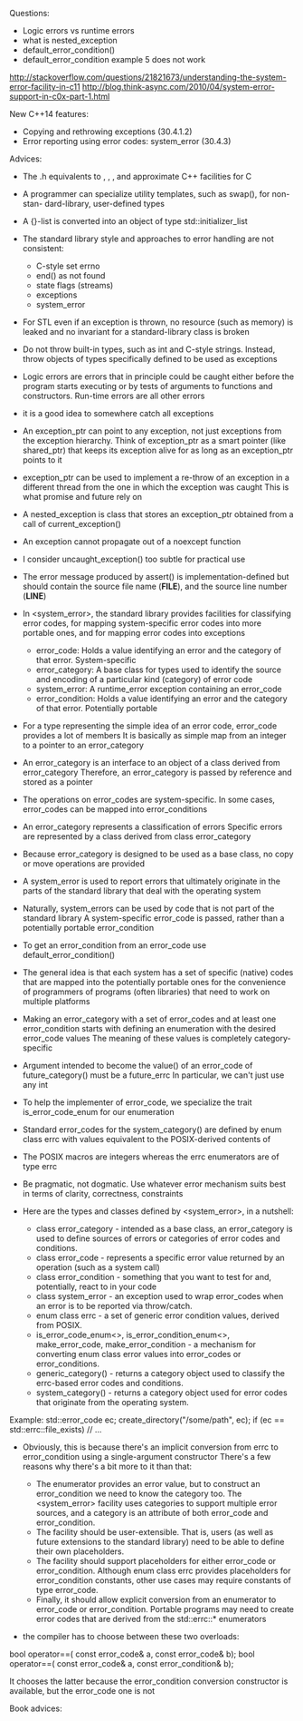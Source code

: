 Questions:
* Logic errors vs runtime errors
* what is nested_exception
* default_error_condition()
* default_error_condition example 5 does not work

http://stackoverflow.com/questions/21821673/understanding-the-system-error-facility-in-c11
http://blog.think-async.com/2010/04/system-error-support-in-c0x-part-1.html


New C++14 features:
* Copying and rethrowing exceptions (30.4.1.2)
* Error reporting using error codes: system_error (30.4.3)

Advices:
* The .h equivalents to <cstdbool>, <ccomplex>, <calign>, and <ctgmath> approximate C++ facilities for C
* A programmer can specialize utility templates, such as swap(), for non-stan- dard-library, user-defined types
* A {}-list is converted into an object of type std::initializer_list<X>
* The standard library style and approaches to error handling are not consistent:
	* C-style set errno
	* end() as not found
	* state flags (streams)
	* exceptions
	* system_error
* For STL even if an exception is thrown, no resource (such as memory) is leaked and no invariant for a standard-library class is broken
* Do not throw built-in types, such as int and C-style strings. Instead, throw objects of types specifically defined to be used as exceptions
* Logic errors are errors that in principle could be caught either before the program starts executing or by tests
  of arguments to functions and constructors. Run-time errors are all other errors
* it is a good idea to somewhere catch all exceptions
* An exception_ptr can point to any exception, not just exceptions from the exception hierarchy. 
  Think of exception_ptr as a smart pointer (like shared_ptr) that keeps its exception alive for 
  as long as an exception_ptr points to it
* exception_ptr can be used to implement a re-throw of an exception in a different thread from the one in which the exception was caught
  This is what promise and future rely on
* A nested_exception is class that stores an exception_ptr obtained from a call of current_exception()
* An exception cannot propagate out of a noexcept function
* I consider uncaught_exception() too subtle for practical use
* The error message produced by assert() is implementation-defined but should contain 
  the source file name (__FILE__), and the source line number (__LINE__)
* In <system_error>, the standard library provides facilities for classifying error codes, 
  for mapping system-specific error codes into more portable ones, and for mapping error codes into exceptions
	* error_code: Holds a value identifying an error and the category of that error. System-specific
	* error_category: A base class for types used to identify the source and encoding of a particular kind (category) of error code
	* system_error: A runtime_error exception containing an error_code
	* error_condition: Holds a value identifying an error and the category of that error. Potentially portable
* For a type representing the simple idea of an error code, error_code provides a lot of members
  It is basically as simple map from an integer to a pointer to an error_category
* An error_category is an interface to an object of a class derived from error_category
  Therefore, an error_category is passed by reference and stored as a pointer
* The operations on error_codes are system-specific. In some cases, error_codes can be mapped into error_conditions
* An error_category represents a classification of errors
  Specific errors are represented by a class derived from class error_category
* Because error_category is designed to be used as a base class, no copy or move operations are provided
* A system_error is used to report errors that ultimately originate in the parts of the standard library that deal with the operating system
* Naturally, system_errors can be used by code that is not part of the standard library
  A system-specific error_code is passed, rather than a potentially portable error_condition
* To get an error_condition from an error_code use default_error_condition()
* The general idea is that each system has a set of specific (native) codes that are mapped 
  into the potentially portable ones for the convenience of programmers of programs 
  (often libraries) that need to work on multiple platforms
* Making an error_category with a set of error_codes and at least one error_condition 
  starts with defining an enumeration with the desired error_code values
  The meaning of these values is completely category-specific
* Argument intended to become the value() of an error_code of future_category() must be a future_errc
  In particular, we can't just use any int
* To help the implementer of error_code, we specialize the trait is_error_code_enum for our enumeration
* Standard error_codes for the system_category() are defined by enum class errc with values equivalent to the POSIX-derived contents of <cerrno>
* The POSIX macros are integers whereas the errc enumerators are of type errc
* Be pragmatic, not dogmatic. Use whatever error mechanism suits best in terms of clarity, correctness, constraints

* Here are the types and classes defined by <system_error>, in a nutshell:
	* class error_category - intended as a base class, an error_category is used to define sources of errors 
	  or categories of error codes and conditions.
	* class error_code - represents a specific error value returned by an operation (such as a system call)
	* class error_condition - something that you want to test for and, potentially, react to in your code
	* class system_error - an exception used to wrap error_codes when an error is to be reported via throw/catch.
	* enum class errc - a set of generic error condition values, derived from POSIX.
	* is_error_code_enum<>, is_error_condition_enum<>, make_error_code, make_error_condition - a mechanism
	  for converting enum class error values into error_codes or error_conditions.
	* generic_category() - returns a category object used to classify the errc-based error codes and conditions.
	* system_category() - returns a category object used for error codes that originate from the operating system.

Example:
std::error_code ec;
create_directory("/some/path", ec);
if (ec == std::errc::file_exists)
// ...

* Obviously, this is because there's an implicit conversion from errc to error_condition using a single-argument constructor
  There's a few reasons why there's a bit more to it than that:
	* The enumerator provides an error value, but to construct an error_condition we need to know the category too. 
	  The <system_error> facility uses categories to support multiple error sources, and a category is an attribute of both error_code and error_condition.
	* The facility should be user-extensible. That is, users (as well as future extensions to the standard library) 
	  need to be able to define their own placeholders.
	* The facility should support placeholders for either error_code or error_condition. 
	  Although enum class errc provides placeholders for error_condition constants, other use cases may require constants of type error_code.
	* Finally, it should allow explicit conversion from an enumerator to error_code or error_condition. 
	  Portable programs may need to create error codes that are derived from the std::errc::* enumerators

* the compiler has to choose between these two overloads:

bool operator==(
    const error_code& a,
    const error_code& b);
bool operator==(
    const error_code& a,
    const error_condition& b);

It chooses the latter because the error_condition conversion constructor is available, but the error_code one is not

Book advices: 